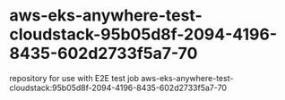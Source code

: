 # aws-eks-anywhere-test-cloudstack-95b05d8f-2094-4196-8435-602d2733f5a7-70
repository for use with E2E test job aws-eks-anywhere-test-cloudstack:95b05d8f-2094-4196-8435-602d2733f5a7-70
